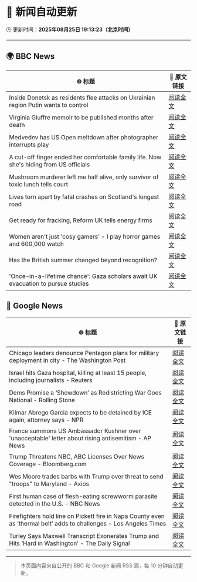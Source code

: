 # 🧠 新闻自动更新

🕒 更新时间：**2025年08月25日 19:13:23（北京时间）**

---

## 🌍 BBC News

| 🌐 标题 | 🔗 原文链接 |
|--------|-------------|
| Inside Donetsk as residents flee attacks on Ukrainian region Putin wants to control | [阅读全文](https://www.bbc.com/news/articles/c209yn1ygz6o?at_medium=RSS&at_campaign=rss) |
| Virginia Giuffre memoir to be published months after death | [阅读全文](https://www.bbc.com/news/articles/c2djy7048pdo?at_medium=RSS&at_campaign=rss) |
| Medvedev has US Open meltdown after photographer interrupts play | [阅读全文](https://www.bbc.com/sport/tennis/articles/c0qly4k97q0o?at_medium=RSS&at_campaign=rss) |
| A cut-off finger ended her comfortable family life. Now she's hiding from US officials | [阅读全文](https://www.bbc.com/news/articles/cvg4kd385e4o?at_medium=RSS&at_campaign=rss) |
| Mushroom murderer left me half alive, only survivor of toxic lunch tells court | [阅读全文](https://www.bbc.com/news/articles/cp8zr04wzz9o?at_medium=RSS&at_campaign=rss) |
| Lives torn apart by fatal crashes on Scotland's longest road | [阅读全文](https://www.bbc.com/news/articles/c70xn6pnx0go?at_medium=RSS&at_campaign=rss) |
| Get ready for fracking, Reform UK tells energy firms | [阅读全文](https://www.bbc.com/news/articles/c74172wlezwo?at_medium=RSS&at_campaign=rss) |
| Women aren't just 'cosy gamers' - I play horror games and 600,000 watch | [阅读全文](https://www.bbc.com/news/articles/cm21xy23npyo?at_medium=RSS&at_campaign=rss) |
| Has the British summer changed beyond recognition? | [阅读全文](https://www.bbc.com/weather/articles/cd9jn8pg2ldo?at_medium=RSS&at_campaign=rss) |
| 'Once-in-a-lifetime chance': Gaza scholars await UK evacuation to pursue studies | [阅读全文](https://www.bbc.com/news/articles/cx2x16y2ppro?at_medium=RSS&at_campaign=rss) |

## 📰 Google News

| 🌐 标题 | 🔗 原文链接 |
|--------|-------------|
| Chicago leaders denounce Pentagon plans for military deployment in city - The Washington Post | [阅读全文](https://news.google.com/rss/articles/CBMiiwFBVV95cUxOTDJhZG1HZHdTZVhRLWZDbjlfVmp4ZDJMY1pDbnlmSzlkRTI3V3VjclZwUndNX1RwOWNLZmExWHY5d21mOFJoMjlzY3k0Z3V4NXlYUkJVNDlPZEp3Z3pSWVJ2dTFqWk9XcGpJamYxM1dpUjYxRWY3dElGZXFCblpUcW1DanF0MlJ4aThJ?oc=5) |
| Israel hits Gaza hospital, killing at least 15 people, including journalists - Reuters | [阅读全文](https://news.google.com/rss/articles/CBMiwwFBVV95cUxNdmtsTHUzYnh1WFc0MEt5Qm1lUU8tU0hPcXhGZjc4SEFiYTR2RE9MbDB1MXJjOWdWQ1ViTWYxNVRIOHVZVVhQQ3Rqak41X2xFYTBTekxOa1NwOHB2OW9vdzR6TnFzeGpYUWxOcF9RZGJjQlNyQlpCSWZPd2RwaG13dGhFSWhLRmtFNjItZEhjZlp1LTJnVDFJcENoczFqcVlFVXNmYU0zY3Q3MUE2TW5CZVptZVVINmVnUW9uWUUtVWtBZ28?oc=5) |
| Dems Promise a ‘Showdown’ as Redistricting War Goes National - Rolling Stone | [阅读全文](https://news.google.com/rss/articles/CBMitwFBVV95cUxNVjIzbkJwT1psSnUyNzRzSDU1dzBfVU1hTXV0dDFteVpxZzFPZkx0MEx3ZEgzMnhBQ2czYmtzMlFLcC1yN2FtR0gyOGZTZFJvNGdQbUdlazRMZHBvYkMzaEJ2N3Fyc3pkLVBHY1k2amtKSU5VYXk1WmpSRVdURXg0WnBJbXRQV1VVNWQ0eVFsNjBMdnZVcUFrb3VreVp4WUFDNlBCVXNvRGlrR3pJLVpYaHFEczljdEU?oc=5) |
| Kilmar Abrego Garcia expects to be detained by ICE again, attorney says - NPR | [阅读全文](https://news.google.com/rss/articles/CBMirwFBVV95cUxNQThWWmFRZkxfR3lhU2lNNFNCV0pxN3VKR3gzRkRKNzVINFpCRjM1WXpuZ010Y05SVDNtWVpSN1h3T2xNX052eTcyb0g0TGN2NFUxX1pmOVhtUXJNOGw1cG45UGVnMVNoNURPUENpN1VSc2JFOFEzR19JbEVzbUVLeU5yaWc3RlhNTm5vRnBWUUEzanVXUnN1SGpEcldMMHdLSUM2V2NZM09Kb1BJckpJ?oc=5) |
| France summons US Ambassador Kushner over 'unacceptable' letter about rising antisemitism - AP News | [阅读全文](https://news.google.com/rss/articles/CBMimwFBVV95cUxPRHRSN3luMERndUVmZDNIWl9oWFF2RjNxUkI5Vzc4N3E0a09FRGZscTFVZlE0ZGJzd1dDSGFpLUpROEFmYW1reGduZDdmdTBIZWxNZ2ZBX3NmeFlFLVEyaUhwN0lBMGFQRUxLTG1XaVEtcUVlYkpDUmU4Nlc5SGJPVU9xSk12VkxWRjB3SHoxa3NpTUZieGp0dmR1bw?oc=5) |
| Trump Threatens NBC, ABC Licenses Over News Coverage - Bloomberg.com | [阅读全文](https://news.google.com/rss/articles/CBMipAFBVV95cUxPZ0xjbE9WNDRjaE1GaVNmTndGSzJOWjA2NE91Q2dCcU53Rkt0QlBNNlUyTVBfOWhJS1VfNlNQQjE1alBIZmc3NE1oVWl0anN0QTkzUGNMbmpFSXhQU1Z1alNWVmxhV1Y5aU9PMV9ZaTVSZngyQUIweG1UbktXNDdvOW84WnRLM0hWYjJCbHVtckRaUXFYbkNlUGtxVU9XNlFWdk1xMg?oc=5) |
| Wes Moore trades barbs with Trump over threat to send "troops" to Maryland - Axios | [阅读全文](https://news.google.com/rss/articles/CBMickFVX3lxTFBLZDd4MTV3YS1ldXoxSnBzc3ZXV1JzSlhDclhoVlc0MlFaa08tVEhVNGM0ckxUVHN5SlhDekd5cnI0XzBKQnZLSEJrZkVBdWhlVUhxY0J1dFRnR3p3YjhDWjhrMXRINlRGUkU3Nng5OFdkZw?oc=5) |
| First human case of flesh-eating screwworm parasite detected in the U.S. - NBC News | [阅读全文](https://news.google.com/rss/articles/CBMirAFBVV95cUxPcHlyZURDc3hLNE16VnhfVDVXQ01RTlZfTnNJR2dOVkZ0MFJLLTVWYUNtMnp3SHVmMkVPRmE5U1NGWXN6bHZYeEZWM0FOb1B0enc5UFF2dF9zT0FmTVNyRVNsaUNoRkhEUFV5ZWQ5TVd0U2ZSbC10Qkp4S3o5RWJyeVVuOXdWb3hySV8tdm1EdlpTZFdNdmczMk5WYnhZNnpBZmJGYnZHSHEzdG5q0gFWQVVfeXFMUENrOXZEamhmeTBzb0NZanJyWElzQ3dURExQUm15N1Z6a0VMcXdSUU1hNTZGcTBmdWdkSHBNWkc0LU8yUEItNlhVMVpCYXYxVkhQUDVhWmc?oc=5) |
| Firefighters hold line on Pickett fire in Napa County even as ‘thermal belt’ adds to challenges - Los Angeles Times | [阅读全文](https://news.google.com/rss/articles/CBMiggFBVV95cUxQeDkwc0NxaEZDOEVpdWhnYjRkdnViZDUyRERXTl8wYmh2MkJmMGxZNER2a2hIbkFuQWhpQ3hONGpHYnExLVMtb0UxVTdFQTJlRUg4bEZkYloycjZWWnZiNUlXUHJ3enhhOGx6WDR3a2FXY2xDd05Iamx0UWxPVllvYkxR?oc=5) |
| Turley Says Maxwell Transcript Exonerates Trump and Hits ‘Hard in Washington’ - The Daily Signal | [阅读全文](https://news.google.com/rss/articles/CBMimAFBVV95cUxQQUpmc0FmQ3hLQ2dSUkJ5ejltdXl6ZVREYWFiS2FrN2R4Q1ZsT0EtQzJIaDlmbFltUm9EWGJHQlAxbUxOeUdBN19aWkZtWk4zVUR4dzB6MVBKcDFLNmYwYUJxZ19nbENWYUdFQkRWU2NnSUtwQ3hUYzdOSm9NUjVaMTJiSFc0RUlMc3dxTDBaVVZIU0U1anR4TQ?oc=5) |

---
> 本页面内容来自公开的 BBC 和 Google 新闻 RSS 源，每 10 分钟自动更新。